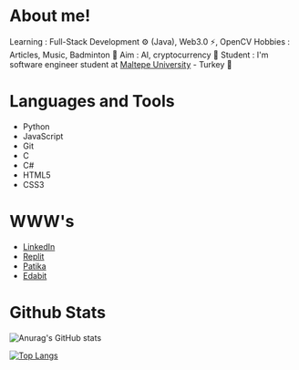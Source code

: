 # About me!
Learning : Full-Stack Development ⚙️ (Java), Web3.0 ⚡, OpenCV
Hobbies : Articles, Music, Badminton 🏸
Aim : AI, cryptocurrency 🚩
Student : I'm software engineer student at [Maltepe University](https://www.maltepe.edu.tr/) - Turkey 📖

# Languages and Tools
- Python
- JavaScript
- Git
- C
- C#
- HTML5
- CSS3

# WWW's
- [LinkedIn](https://linkedin.com/in/orkun-kurul)
- [Replit](https://replit.com/@Razortype)
- [Patika](https://app.patika.dev/razortype)
- [Edabit](https://edabit.com/user/iP7wNofhZXTkJ9ryG)

# Github Stats
![Anurag's GitHub stats](https://github-readme-stats.vercel.app/api?username=razortype&theme=radical&show_icons=true)

[![Top Langs](https://github-readme-stats.vercel.app/api/top-langs/?username=razortype&layout=compact&theme=dark)](https://github.com/anuraghazra/github-readme-stats)
